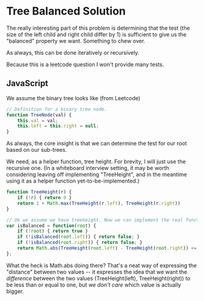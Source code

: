 # Tree Balanced Solution

The really interesting part of this problem is determining that the test (the size of the left child and right child differ by 1) is sufficient to give us the "balanced" property we want.
Something to chew over.

As always, this can be done iteratively or recursively.

Because this is a leetcode question I won't provide many tests.

## JavaScript

We assume the binary tree looks like (from Leetcode)
```js
// Definition for a binary tree node.
function TreeNode(val) {
    this.val = val;
    this.left = this.right = null;
}
```

As always, the core insight is that we can determine the test for our root based on our sub-trees.

We need, as a helper function, tree height. For brevity, I will just use the recursive one.
(In a whiteboard interview setting, it may be worth considering leaving off implementing "TreeHeight", and in the meantime using it as a helper function yet-to-be-implemented.)

```js
function TreeHeight(r) {
    if (!r) { return 0 }
    return 1 + Math.max(TreeHeight(r.left), TreeHeight(r.right))
}
```

```js
// Ok we assume we have treeheight. Now we can implement the real function.
var isBalanced = function(root) {
    if (!root) { return true }
    if (!isBalanced(root.left)) { return false; }
    if (!isBalanced(root.right)) { return false; }
    return Math.abs(TreeHeight(root.left) - TreeHeight(root.right)) <= 1
};
```

What the heck is Math.abs doing there? That's a neat way of expressing the "distance" between two values -- it expresses the idea that we want the _difference_ between the two values (TreeHeight(left), TreeHeight(right)) to be less than or equal to one, but _we don't care_ which value is actually bigger.
